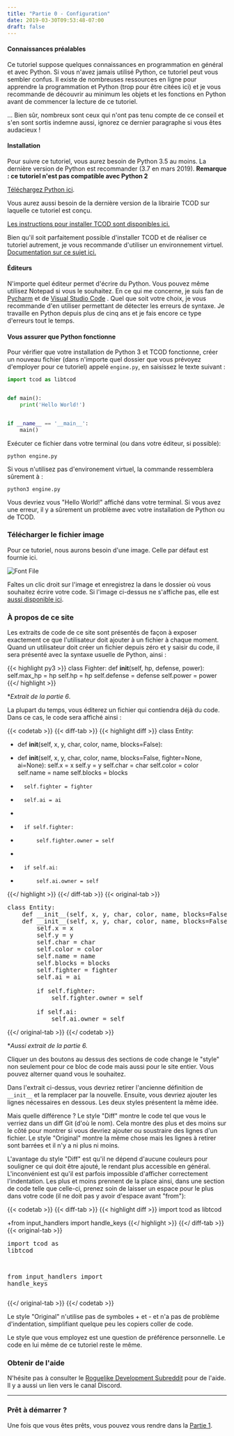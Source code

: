 ```yaml
---
title: "Partie 0 - Configuration"
date: 2019-03-30T09:53:48-07:00
draft: false
---
```


#### Connaissances préalables

Ce tutoriel suppose quelques connaissances en programmation en général et avec
Python. Si vous n'avez jamais utilisé Python, ce tutoriel peut vous sembler
confus. Il existe de nombreuses ressources en ligne pour apprendre la
programmation et Python (trop pour être citées ici) et je vous recommande de
découvrir au minimum les objets et les fonctions en Python avant de commencer la
lecture de ce tutoriel.

... Bien sûr, nombreux sont ceux qui n'ont pas tenu compte de ce conseil et
s'en sont sortis indemne aussi, ignorez ce dernier paragraphe si vous êtes
audacieux \!

#### Installation

Pour suivre ce tutoriel, vous aurez besoin de Python 3.5 au moins. La dernière
version de Python est recommander (3.7 en mars 2019).
**Remarque : ce tutoriel n'est pas compatible avec Python 2**

[Téléchargez Python ici](https://www.python.org/downloads/).

Vous aurez aussi besoin de la dernière version de la librairie TCOD sur laquelle
ce tutoriel est conçu.

[Les instructions pour installer TCOD sont disponibles ici.](https://python-tcod.readthedocs.io/en/latest/installation.html)


Bien qu'il soit parfaitement possible d'installer TCOD et de réaliser ce
tutoriel autrement, je vous recommande d'utiliser un environnement virtuel.
[Documentation sur ce sujet ici.](https://docs.python.org/3/library/venv.html)

#### Éditeurs

N'importe quel éditeur permet d'écrire du Python. Vous pouvez même utilisez
Notepad si vous le souhaitez. En ce qui me concerne, je suis fan de
[Pycharm](https://www.jetbrains.com/pycharm/) et de [Visual Studio Code](https://code.visualstudio.com/)
. Quel que soit votre choix, je vous recommande d'en utiliser permettant de détecter les erreurs de syntaxe. Je travaille en Python depuis plus
de cinq ans et je fais encore ce type d'erreurs tout le temps.

#### Vous assurer que Python fonctionne

Pour vérifier que votre installation de Python 3 et TCOD fonctionne, créer un
nouveau fichier (dans n'importe quel dossier que vous prévoyez d'employer pour
ce tutoriel) appelé `engine.py`, en saisissez le texte suivant :

```python
import tcod as libtcod


def main():
    print('Hello World!')


if __name__ == '__main__':
    main()
```

Exécuter ce fichier dans votre terminal (ou dans votre éditeur, si possible):

`python engine.py`

Si vous n'utilisez pas d'environement virtuel, la commande ressemblera sûrement
à :

`python3 engine.py`

Vous devriez vous "Hello World\!" affiché dans votre terminal. Si vous avez une
erreur, il y a sûrement un problème avec votre installation de Python ou de
TCOD.

### Télécharger le fichier image

Pour ce tutoriel, nous aurons besoin d'une image. Celle par défaut est fournie
ici.

![Font File](/images/arial10x10.png "Arial 10x10")

Faîtes un clic droit sur l'image et enregistrez la dans le dossier où vous
souhaitez écrire votre code. Si l'image ci-dessus ne s'affiche pas, elle est
[aussi disponible ici](https://raw.githubusercontent.com/TStand90/roguelike_tutorial_revised/master/arial10x10.png).

### À propos de ce site

Les extraits de code de ce site sont présentés de façon à exposer exactement ce
que l'utilisateur doit ajouter à un fichier à chaque moment. Quand un
utilisateur doit créer un fichier depuis zéro et y saisir du code, il sera
présenté avec la syntaxe usuelle de Python, ainsi :

{{< highlight py3 >}}
class Fighter:
    def __init__(self, hp, defense, power):
        self.max_hp = hp
        self.hp = hp
        self.defense = defense
        self.power = power
{{</ highlight >}}

**Extrait de la partie 6*.

La plupart du temps, vous éditerez un fichier qui contiendra déjà du code.
Dans ce cas, le code sera affiché ainsi :

{{< codetab >}} {{< diff-tab >}} {{< highlight diff >}}
class Entity:
-   def __init__(self, x, y, char, color, name, blocks=False):
+   def __init__(self, x, y, char, color, name, blocks=False, fighter=None, ai=None):
        self.x = x
        self.y = y
        self.char = char
        self.color = color
        self.name = name
        self.blocks = blocks
+       self.fighter = fighter
+       self.ai = ai
+
+       if self.fighter:
+           self.fighter.owner = self
+
+       if self.ai:
+           self.ai.owner = self
{{</ highlight >}}
{{</ diff-tab >}}
{{< original-tab >}}
<pre>class Entity:
    <span class="crossed-out-text">def __init__(self, x, y, char, color, name, blocks=False):</span>
    <span class="new-text">def __init__(self, x, y, char, color, name, blocks=False, fighter=None, ai=None):</span>
        self.x = x
        self.y = y
        self.char = char
        self.color = color
        self.name = name
        self.blocks = blocks
        <span class="new-text">self.fighter = fighter
        self.ai = ai

        if self.fighter:
            self.fighter.owner = self

        if self.ai:
            self.ai.owner = self</span></pre>
{{</ original-tab >}}
{{</ codetab >}}

**Aussi extrait de la partie 6.*

Cliquer un des boutons au dessus des sections de code change le "style" non
seulement pour ce bloc de code mais aussi pour le site entier. Vous pouvez
alterner quand vous le souhaitez.

Dans l'extrait ci-dessus, vous devriez retirer l'ancienne définition de
`__init__` et la remplacer par la nouvelle. Ensuite, vous devriez ajouter les
lignes nécessaires en dessous. Les deux styles présentent la même idée.

Mais quelle différence ? Le style "Diff" montre le code tel que vous le verriez
dans un diff Git (d'où le nom). Cela montre des plus et des moins sur le côté
pour montrer si vous devriez ajouter ou soustraire des lignes d'un fichier. Le
style "Original" montre la même chose mais les lignes à retirer sont barrées et
il n'y a ni plus ni moins.


L'avantage du style "Diff" est qu'il ne dépend d'aucune couleurs pour souligner
ce qui doit être ajouté, le rendant plus accessible en général. L'inconvénient
est qu'il est parfois impossible d'afficher correctement l'indentation. Les plus
et moins prennent de la place ainsi, dans une section de code telle que
celle-ci, prenez soin de laisser un espace pour le plus dans votre code (il ne
doit pas y avoir d'espace avant "from"):

{{< codetab >}}
{{< diff-tab >}}
{{< highlight diff >}}
import tcod as libtcod

+from input_handlers import handle_keys
{{</ highlight >}}
{{</ diff-tab >}}
{{< original-tab >}}
    <pre>import tcod as libtcod

<span class="new-text">from input_handlers import handle_keys</span></pre>
{{</ original-tab >}}
{{</ codetab >}}

Le style "Original" n'utilise pas de symboles + et - et n'a pas de problème
d'indentation, simplifiant quelque peu les copiers coller de code.

Le style que vous employez est une question de préférence personnelle. Le code
en lui même de ce tutoriel reste le même.

### Obtenir de l'aide

N'hésite pas à consulter le [Roguelike Development Subreddit](https://www.reddit.com/r/roguelikedev) pour de l'aide. Il y a aussi un lien vers le canal Discord.

-----

### Prêt à démarrer ?

Une fois que vous êtes prêts, vous pouvez vous rendre dans la [Partie 1](/tutorials/tcod/part-1).

<script src="/js/codetabs.js"></script>
